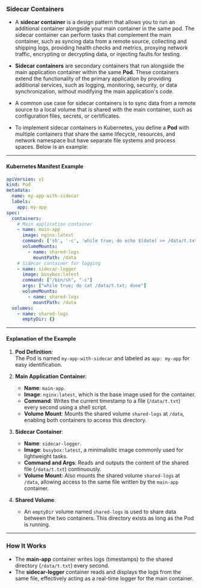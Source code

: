 ### Sidecar Containers
- A **sidecar container** is a design pattern that allows you to run an additional container alongside your main container in the same pod. The sidecar container can perform tasks that complement the main container, such as syncing data from a remote source, collecting and shipping logs, providing health checks and metrics, proxying network traffic, encrypting or decrypting data, or injecting faults for testing.
- **Sidecar containers** are secondary containers that run alongside the main application container within the same **Pod**. These containers extend the functionality of the primary application by providing additional services, such as logging, monitoring, security, or data synchronization, without modifying the main application's code.

- A common use case for sidecar containers is to sync data from a remote source to a local volume that is shared with the main container, such as configuration files, secrets, or certificates.

- To implement sidecar containers in Kubernetes, you define a **Pod** with multiple containers that share the same lifecycle, resources, and network namespace but have separate file systems and process spaces. Below is an example:

---

#### Kubernetes Manifest Example

```yaml
apiVersion: v1
kind: Pod
metadata:
  name: my-app-with-sidecar
  labels:
    app: my-app
spec:
  containers:
    # Main application container
    - name: main-app
      image: nginx:latest
      command: ['sh', '-c', 'while true; do echo $(date) >> /data/t.txt; sleep 1; done']
      volumeMounts:
        - name: shared-logs
          mountPath: /data
    # Sidecar container for logging
    - name: sidecar-logger
      image: busybox:latest
      command: ["/bin/sh", "-c"]
      args: ["while true; do cat /data/t.txt; done"]
      volumeMounts:
        - name: shared-logs
          mountPath: /data
  volumes:
    - name: shared-logs
      emptyDir: {}
```

---

#### Explanation of the Example

1. **Pod Definition**:  
   The Pod is named `my-app-with-sidecar` and labeled as `app: my-app` for easy identification.

2. **Main Application Container**:  
   - **Name**: `main-app`.  
   - **Image**: `nginx:latest`, which is the base image used for the container.  
   - **Command**: Writes the current timestamp to a file (`/data/t.txt`) every second using a shell script.  
   - **Volume Mount**: Mounts the shared volume `shared-logs` at `/data`, enabling both containers to access this directory.

3. **Sidecar Container**:  
   - **Name**: `sidecar-logger`.  
   - **Image**: `busybox:latest`, a minimalistic image commonly used for lightweight tasks.  
   - **Command and Args**: Reads and outputs the content of the shared file (`/data/t.txt`) continuously.  
   - **Volume Mount**: Also mounts the shared volume `shared-logs` at `/data`, allowing access to the same file written by the `main-app` container.

4. **Shared Volume**:  
   - An `emptyDir` volume named `shared-logs` is used to share data between the two containers. This directory exists as long as the Pod is running.

---

### How It Works

- The **main-app** container writes logs (timestamps) to the shared directory (`/data/t.txt`) every second.
- The **sidecar-logger** container reads and displays the logs from the same file, effectively acting as a real-time logger for the main container.


